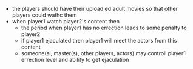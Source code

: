- the players should have their upload ed adult movies so that other players could wathc them
- when player1 watch player2's content then
  - the period when player1 has no errection leads to some penalty to  player2
  - if player1 ejaculated then player1 will meet the actors from this content
  - someone(ai, master(s), other players, actors) may controll player1 errection level and ability to get ejaculation
